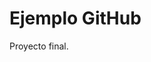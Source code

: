 <!DOCTYPE html>
<html lang="es">
<head>
    <meta charset="UTF-8">
    <meta name="viewport" content="width=device-width, initial-scale=1.0">
    <title>Ejemplo GitHub</title>
</head>
<body>
    <h1>Ejemplo GitHub</h1>
    <p>Proyecto final.</p>
</body>
</html>
